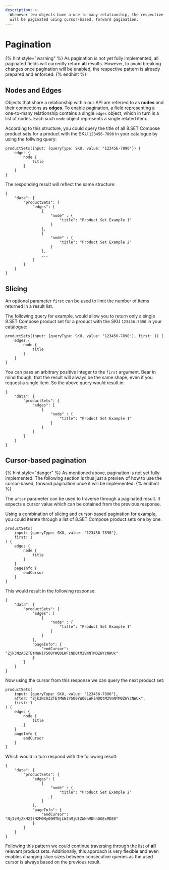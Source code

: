 ```yaml
---
description: >-
  Whenever two objects have a one-to-many relationship, the respective field
  will be paginated using cursor-based, forward pagination.
---
```


# Pagination

{% hint style="warning" %}
As pagination is not yet fully implemented, all paginated fields will currently return **all** results. However, to avoid breaking changes once pagination will be enabled, the respective pattern is already prepared and enforced.
{% endhint %}

## Nodes and Edges

Objects that share a relationship within our API are referred to as **nodes** and their connections as **edges**. To enable pagination, a field representing a one-to-many relationship contains a single `edges` object, which in turn is a list of nodes. Each such `node` object represents a single related item.

According to this structure, you could query the title of all 8.SET Compose product sets for a product with the SKU `123456-7890` in your catalogue by using the follwing query:

```text
productSets(input: {queryType: SKU, value: "123456-7890"}) {
    edges {
        node {
            title
        }
    }
}
```

The responding result will reflect the same structure:

```text
{
    "data": {
        "productSets": {
            "edges": [
                {
                    "node" : {
                        "title": "Product Set Example 1"
                    }
                },
                {
                    "node" : {
                        "title": "Product Set Example 2"
                    }
                },
                ...
            ]
        }
    }
}
```

## Slicing

An optional parameter `first` can be used to limit the number of items returned in a result list. 

The following query for example, would allow you to return only a single 8.SET Compose product set for a product with the SKU `123456-7890` in your catalogue:

```text
productSets(input: {queryType: SKU, value: "123456-7890"}, first: 1) {
    edges {
        node {
            title
        }
    }
}
```

You can pass an arbitrary positive integer to the `first` argument. Bear in mind though, that the result will always be the same shape, even if you request a single item. So the above query would result in:

```text
{
    "data": {
        "productSets": {
            "edges": [
                {
                    "node" : {
                        "title": "Product Set Example 1"
                    }
                }
            ]
        }
    }
}
```

## Cursor-based pagination

{% hint style="danger" %}
As mentioned above, pagination is not yet fully implemented. The following section is thus just a preview of how to use the cursor-based, forward pagination once it will be implemented.
{% endhint %}

The `after` parameter can be used to traverse through a paginated result. It expects a cursor value which can be obtained from the previous response.

Using a combination of slicing and cursor-based pagination for example, you could iterate through a list of 8.SET Compose product sets one by one:

```text
productSets(
    input: {queryType: SKU, value: "123456-7890"}, 
    first: 1
) {
    edges {
        node {
            title
        }
    }
    pageInfo {
        endCursor
    }
}
```

This would result in the following response:

```text
{
    "data": {
        "productSets": {
            "edges": [
                {
                    "node" : {
                        "title": "Product Set Example 1"
                    }
                }
            ],
            "pageInfo": {
                "endCursor": "Zjk3NzA3ZTEtMWNiYS00YWQ0LWFiNDQtM2VmNTM0ZWYzNWUx"
            }
        }
    }
}
```

Now using the cursor from this response we can query the next product set:

```text
productSets(
    input: {queryType: SKU, value: "123456-7890"}, 
    after: "Zjk3NzA3ZTEtMWNiYS00YWQ0LWFiNDQtM2VmNTM0ZWYzNWUx", 
    first: 1
) {
    edges {
        node {
            title
        }
    }
    pageInfo {
        endCursor
    }
}
```

Which would in turn respond with the following result:

```text
{
    "data": {
        "productSets": {
            "edges": [
                {
                    "node" : {
                        "title": "Product Set Example 2"
                    }
                }
            ],
            "pageInfo": {
                "endCursor": "NjIzMjZkM2ItN2M0My00MTNjLWJhMjUtZWNhMDhhOGExMDE0"
            }
        }
    }
}
```

Following this pattern we could continue traversing through the list of **all** relevant product sets. Additionally, this approach is very flexible and even enables changing slice sizes between consecutive queries as the used cursor is always based on the previous result.


